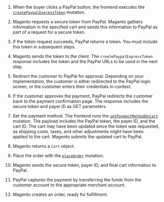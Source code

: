 1. When the buyer clicks a PayPal button, the frontend executes the [`createPaypalExpressToken`]({{page.baseurl}}/graphql/mutations/create-paypal-express-token.html) mutation.

1. Magento requests a secure token from PayPal. Magento gathers information in the specified cart and sends this information to PayPal as part of a request for a secure token.

1. If the token request succeeds, PayPal returns a token. You must include this token in subsequent steps.

1. Magento sends the token to the client. The `createPaypalExpressToken` response includes the token and the PayPal URLs to be used in the next step.

1. Redirect the customer to PayPal for approval. Depending on your implementation, the customer is either redirected to the PayPal login screen, or the customer enters their credentials in-context.

1. If the customer approves the payment, PayPal redirects the customer back to the payment confirmation page. The response includes the secure token and payer ID as GET parameters.

2. Set the payment method. The frontend runs the [`setPaymentMethodOnCart`]({{page.baseurl}}/graphql/mutations/set-payment-method.html) mutation. The payload includes the PayPal token, the payer ID, and the cart ID. The cart may have been updated since the token was requested, as shipping costs, taxes, and other adjustments might have been applied to the cart. Magento submits the updated cart to PayPal.

3. Magento returns a `Cart` object.

4. Place the order with the [`placeOrder`]({{page.baseurl}}/graphql/mutations/place-order.html) mutation.

5. Magento sends the secure token, payer ID, and final cart information to PayPal.

6. PayPal captures the payment by transferring the funds from the customer account to the appropriate merchant account.

7. Magento creates an order, ready for fulfillment.
